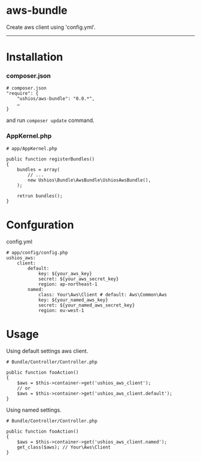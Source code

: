 aws-bundle
==========

Create aws client using 'config.yml'.

---

# Installation

### composer.json

    # composer.json
    "require": {
        "ushios/aws-bundle": "0.0.*",
        …
    }

and run `composer update` command.

### AppKernel.php

    # app/AppKernel.php
    
    public function registerBundles()
    {
        bundles = array(
            // ...
            new Ushios\Bundle\AwsBundle\UshiosAwsBundle(),
        );
        
        retrun bundles();
    }


# Confguration

config.yml

    # app/config/config.php
    ushios_aws:
        client:
            default:
                key: ${your_aws_key}
                secret: ${your_aws_secret_key}
                region: ap-northeast-1
            named:
                class: Your\Aws\Client # default: Aws\Common\Aws
                key: ${your_named_aws_key}
                secret: ${your_named_aws_secret_key}
                region: eu-west-1

# Usage

Using default settings aws client.

    # Bundle/Controller/Controller.php

	public function fooAction()
    {
        $aws = $this->container->get('ushios_aws_client');
        // or
        $aws = $this->container->get('ushios_aws_client.default');
    }

Using named settings. 

    # Bundle/Controller/Controller.php

	public function fooAction()
    {
        $aws = $this->container->get('ushios_aws_client.named');
        get_class($aws); // Your\Aws\Client
    }
